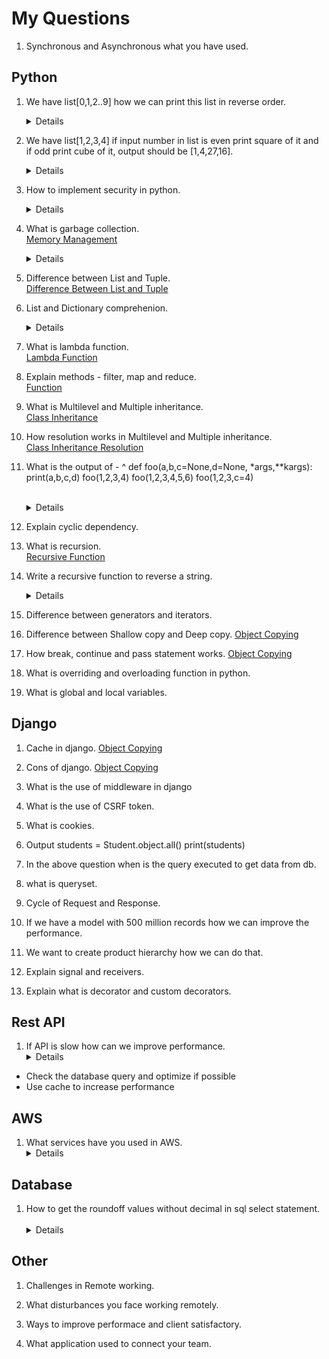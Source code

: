 # My Questions

1.  Synchronous and Asynchronous what you have used.


## Python

1.  We have list[0,1,2..9] how we can print this list in reverse order.
&emsp;<details>Use reverse method of list, change is permanent.
`list.reverse()`

1.  We have list[1,2,3,4] if input number in list is even print square of it and if odd print cube of it, output should be [1,4,27,16].
&emsp;<details>
Use % operator for getting the remainder input % 2 == 0 to get square = num**2 to get cube = num**3
`output = [map(lambda x : x**2 if x%2 == 0 else x**3, input_sequence)]`
    
1.  How to implement security in python.
&emsp;<details>
Careful when downloading the package PyPl-packages issues can be reported but package added to pypl does not undergo review. We can use https://snyk.io/advisor/ to check package security health.
<br>Use virtual environment - if you install a package dependency with malicious code in one project, it will not affect the others. Each project’s packages are isolated from each other.
<br>Set `Debug = False` in production - Displaying errors in our code publicly could show a weakness in our security that will be exploited.
<br>Make sure to switch debugging to False in production to prevent leaking sensitive application information to attackers.
<br>Be careful with string formatting.
<br>- (De)serialize very cautiously - When handling data deserialization in Python, I’ll recommend only deserializing data from a trusted source as its possible that a malicious arbitrary code could be hidden in the data.
<br>* Do not use the system standard version of Python - problem with build python is its not latest version.
<br> Always double check before commiting any file to git that it does not contain any password or sensitive information.
<br> Protect against SQL injections.
<br> Use abosulte import instead of relative import.
<br>&emsp;from package1 import module1 /* Absolute Import */
<br>&emsp;from .some_module import some_class /* Relative Import */
<br>Use the latest version of your HTTP requests library, confirm if the library is handling the SSL verification of the source you sent requests to, if you are using standard library urllib,  you should follow best practices to prevent request smuggling.
    
1.  What is garbage collection.  
[Memory Management](../../Technology/Python/base.md#memory-management)
&emsp;<details>
Prior to Python version 2.0, the Python interpreter only used reference counting for memory management.
Reference counting works by counting the number of times an object is referenced by other objects in the system. When references to an object are removed, the reference count for an object is decremented.When the reference count becomes zero, the object is deallocated.
    
1.  Difference between List and Tuple.  
[Difference Between List and Tuple](../../Technology/differences.md)  

1.  List and Dictionary comprehenion.
&emsp;<details>
<br>**Comprehension :** Creating new sequences using a given python sequence.
<br><h4>List Comprehension :</h4>
    list_A = [x for x in range(10)]
    list_B = list_A
    list_B = [x for x in list_A]
    list_B = [x**2 if x%2==0 else x**3 for x in list_A]
<br>**Dictionary Comprehension :** Creating new_dict from range(1,11) by adding 3 each element `new_dict = {num: num*num for num in range(1, 11)}`
<br>**Set Comprehension :** `new_set = {var for var in input_list if var % 2 == 0}`
    `new_set = {var for var in input_set if var % 2 == 0}`
    
1.  What is lambda function.  
[Lambda Function](../../Technology/Python/functions.md)
    
1.  Explain methods - filter, map and reduce.  
[Function](../../Technology/Python/functions.md)

1.  What is Multilevel and Multiple inheritance.  
[Class Inheritance](../../Technology/Python/class.md)

1.  How resolution works in Multilevel and Multiple inheritance.  
[Class Inheritance Resolution](../../Technology/Python/class.md)
    
1.  What is the output of - 
^
    def foo(a,b,c=None,d=None, *args,**kargs):
      print(a,b,c,d)
    foo(1,2,3,4)
    foo(1,2,3,4,5,6)
    foo(1,2,3,c=4)  
&emsp;<details>
    foo(1,2,3,4) Output : 1,2,3,4
    foo(1,2,3,4,5,6) Output : 1,2,3,4
    foo(1,2,3,c=4) Output : Error - foo() got multiple values for argument 'c'.
    
1.  Explain cyclic dependency.
    
1.  What is recursion.  
[Recursive Function](../../Technology/Python/functions.md#recursive-function)
    
1.  Write a recursive function to reverse a string.
&emsp;<details>  
    def reverse_string(str):
    if len(str) == 0:
        return str
    else:
        return str[-1]+reverse_string(str[0:-1])
    
1.  Difference between generators and iterators.
    
1.  Difference between Shallow copy and Deep copy.
[Object Copying](../../Technology/Python/DataTypes/notes.md)
    
1.  How break, continue and pass statement works.
[Object Copying](../../Technology/Python/commands.md)

1.  What is overriding and overloading function in python.
    
1.  What is global and local variables.

## Django

1.  Cache in django.
[Object Copying](../../Technology/Django/cache-django.md)
    
1.  Cons of django.
[Object Copying](../../Technology/Django/base.md)
    
1.  What is the use of middleware in django
    
1.  What is the use of CSRF token.
    
1.  What is cookies.
    
1.  Output
students = Student.object.all()
print(students)
    
1.  In the above question when is the query executed to get data from db.
    
1.  what is queryset.
    
1.  Cycle of Request and Response.
    
1.  If we have a model with 500 million records how we can improve the performance.

1.  We want to create product hierarchy how we can do that.
    
1.  Explain signal and receivers.
    
1.  Explain what is decorator and custom decorators.
    
## Rest API

1.  If API is slow how can we improve performance.
&emsp;<details>
-  Check the database query and optimize if possible
-  Use cache to increase performance
    
## AWS
1.  What services have you used in AWS.
&emsp;<details>
EC2, S3, Lambda function, Parameter Store, Access and Policy
    
## Database

1.  How to get the roundoff values without decimal in sql select statement.
&emsp;<details>
Use the ROUND() function to round of the number it takes 2 arguments Round(number, decimal) where number is the input number to be round off and decimal is no of decimal places to be round off.
`SELECT ROUND(SALARY) FROM DEPARTMENT`.

## Other
    
1.  Challenges in Remote working.
    
1.  What disturbances you face working remotely.
    
1.  Ways to improve performace and client satisfactory.

1.  What application used to connect your team.
